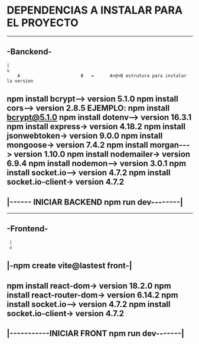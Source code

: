 # DEPENDENCIAS A INSTALAR PARA EL PROYECTO

----------
-Banckend-
----------
    |
    v
        A                       B   =      A+@+B estrutura para instalar la version
npm install bcrypt--> version 5.1.0
npm install cors-->   version 2.8.5        EJEMPLO: npm install bcrypt@5.1.0
npm install dotenv--> version 16.3.1
npm install express-> version 4.18.2
npm install jsonwebtoken-> version 9.0.0
npm install mongoose-> version 7.4.2
npm install morgan---> version 1.10.0
npm install nodemailer-> version 6.9.4
npm install nodemon--> version 3.0.1
npm install socket.io--> version 4.7.2
npm install socket.io-client-> version 4.7.2
--------------------------------------------
|------ INICIAR BACKEND npm run dev--------|
--------------------------------------------

----------
-Frontend-
----------
     |
     v
|-npm create vite@lastest front-|
---------------------------------
npm install react-dom-> version 18.2.0
npm install react-router-dom-> version 6.14.2
npm install socket.io--> version 4.7.2
npm install socket.io-client-> version 4.7.2
---------------------------------------------
|-----------INICIAR FRONT npm run dev-------|
---------------------------------------------